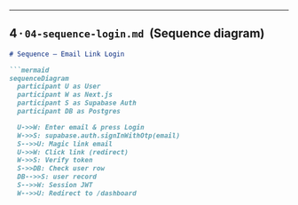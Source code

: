 ---

## 4 · `04-sequence-login.md`  (Sequence diagram)

```md
# Sequence – Email Link Login

```mermaid
sequenceDiagram
  participant U as User
  participant W as Next.js
  participant S as Supabase Auth
  participant DB as Postgres

  U->>W: Enter email & press Login
  W->>S: supabase.auth.signInWithOtp(email)
  S-->>U: Magic link email
  U->>W: Click link (redirect)
  W->>S: Verify token
  S->>DB: Check user row
  DB-->>S: user record
  S-->>W: Session JWT
  W-->>U: Redirect to /dashboard